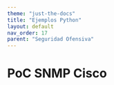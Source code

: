 ```yaml
---
theme: "just-the-docs"
title: "Ejemplos Python"
layout: default
nav_order: 17
parent: "Seguridad Ofensiva"
---
```

# PoC SNMP Cisco
